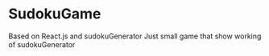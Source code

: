 # SudokuGame
Based on React.js and sudokuGenerator
Just small game that show working of sudokuGenerator
